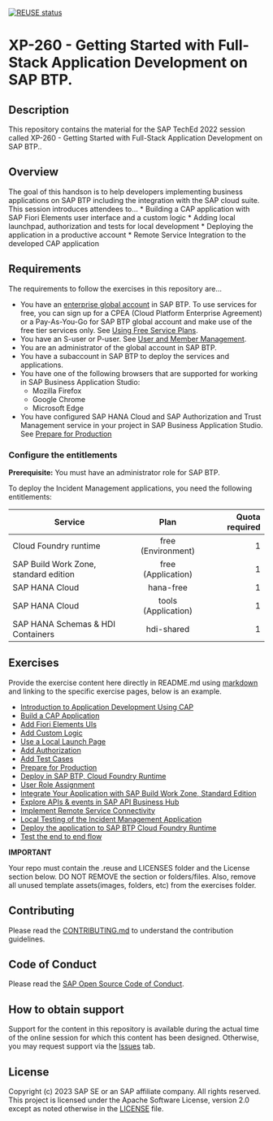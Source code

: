 [![REUSE status](https://api.reuse.software/badge/github.com/SAP-samples/teched2023-XP260)](https://api.reuse.software/info/github.com/SAP-samples/teched2023-XP260)

# XP-260 - Getting Started with Full-Stack Application Development on SAP BTP.

## Description

This repository contains the material for the SAP TechEd 2022 session called XP-260 - Getting Started with Full-Stack Application Development on SAP BTP..  

## Overview

The goal of this handson is to help developers implementing business applications on SAP BTP including the integration with the SAP cloud suite. 
This session introduces attendees to...
    * Building a CAP application with SAP Fiori Elements user interface and a custom logic
    * Adding local launchpad, authorization and tests for local development
    * Deploying the application in a productive account
    * Remote Service Integration to the developed CAP application

## Requirements

The requirements to follow the exercises in this repository are...
- You have an [enterprise global account](https://help.sap.com/docs/btp/sap-business-technology-platform/getting-global-account#loiod61c2819034b48e68145c45c36acba6e) in SAP BTP. To use services for free, you can sign up for a CPEA (Cloud Platform Enterprise Agreement) or a Pay-As-You-Go for SAP BTP global account and make use of the free tier services only. See [Using Free Service Plans](https://help.sap.com/docs/btp/sap-business-technology-platform/using-free-service-plans?version=Cloud).
- You have an S-user or P-user. See [User and Member Management](https://help.sap.com/docs/btp/sap-business-technology-platform/user-and-member-management).
- You are an administrator of the global account in SAP BTP.
- You have a subaccount in SAP BTP to deploy the services and applications.
- You have one of the following browsers that are supported for working in SAP Business Application Studio:
    - Mozilla Firefox
    - Google Chrome
    - Microsoft Edge
- You have configured SAP HANA Cloud and SAP Authorization and Trust Management service in your project in SAP Business Application Studio. See [Prepare for Production](../../prep-for-prod.html)

<!-- Assign Entitlements start -->

### Configure the entitlements

**Prerequisite:** You must have an administrator role for SAP BTP.

To deploy the Incident Management applications, you need the following entitlements:

| Service     |      Plan      |  Quota required |
| ------------- | :-----------: | ----: |
| Cloud Foundry runtime | free (Environment) |   1 |
| SAP Build Work Zone, standard edition    |  free (Application)    |   1 |
| SAP HANA Cloud |   hana-free    |   1 |
| SAP HANA Cloud |   tools (Application)   |   1 |
| SAP HANA Schemas & HDI Containers |   hdi-shared   |   1 |

## Exercises

Provide the exercise content here directly in README.md using [markdown](https://guides.github.com/features/mastering-markdown/) and linking to the specific exercise pages, below is an example.

- [Introduction to Application Development Using CAP](./exercises/Introduction%20to%20Application%20Development%20Using%20CAP/README.md)
- [Build a CAP Application](./exercises/Build%20a%20CAP%20Application/README.md)
- [Add Fiori Elements UIs](./exercises/Add%20Fiori%20Elements%20UIs/README.md)
- [Add Custom Logic](./exercises/Add%20Custom%20Logic/README.md)
- [Use a Local Launch Page](./exercises/Use%20a%20Local%20Launch%20Page/README.md)
- [Add Authorization](./exercises/Add%20Authorization/README.md)
- [Add Test Cases](./exercises/Add%20Test%20Cases/README.md)
- [Prepare for Production](./exercises/Prepare%20for%Production/README.md)
- [Deploy in SAP BTP, Cloud Foundry Runtime](./exercises/Deploy%20in%20SAP%20BTP,%20Cloud%20Foundry%20Runtime/README.md)
- [User Role Assignment](./exercises/User%20Role%20Assignment/README.md)
- [Integrate Your Application with SAP Build Work Zone, Standard Edition](./exercises/Integrate%20Your%20Application%20with%20SAP%20Build%20Work%20Zone,%20Standard%20Edition/README.md)
- [Explore APIs & events in SAP API Business Hub](./exercises/Explore%20APIs%20&%20events%20in%20SAP%20API%20Business%20Hub/README.md)
- [Implement Remote Service Connectivity](./exercises/Implement%20Remote%20Service%20Connectivity/README.md)
- [Local Testing of the Incident Management Application](./exercises/Local%20Testing%20of%20the%20Incident%20Management%20Application/README.md)
- [Deploy the application to SAP BTP Cloud Foundry Runtime](./exercises/Deploy%20the%20application%20to%20SAP%20BTP%20Cloud%20Foundry%20Runtime/README.md)
- [Test the end to end flow](./exercises/Test%20the%20end%20to%20end%20flow/README.md)

**IMPORTANT**

Your repo must contain the .reuse and LICENSES folder and the License section below. DO NOT REMOVE the section or folders/files. Also, remove all unused template assets(images, folders, etc) from the exercises folder. 

## Contributing
Please read the [CONTRIBUTING.md](./CONTRIBUTING.md) to understand the contribution guidelines.

## Code of Conduct
Please read the [SAP Open Source Code of Conduct](https://github.com/SAP-samples/.github/blob/main/CODE_OF_CONDUCT.md).

## How to obtain support

Support for the content in this repository is available during the actual time of the online session for which this content has been designed. Otherwise, you may request support via the [Issues](../../issues) tab.

## License
Copyright (c) 2023 SAP SE or an SAP affiliate company. All rights reserved. This project is licensed under the Apache Software License, version 2.0 except as noted otherwise in the [LICENSE](LICENSES/Apache-2.0.txt) file.
